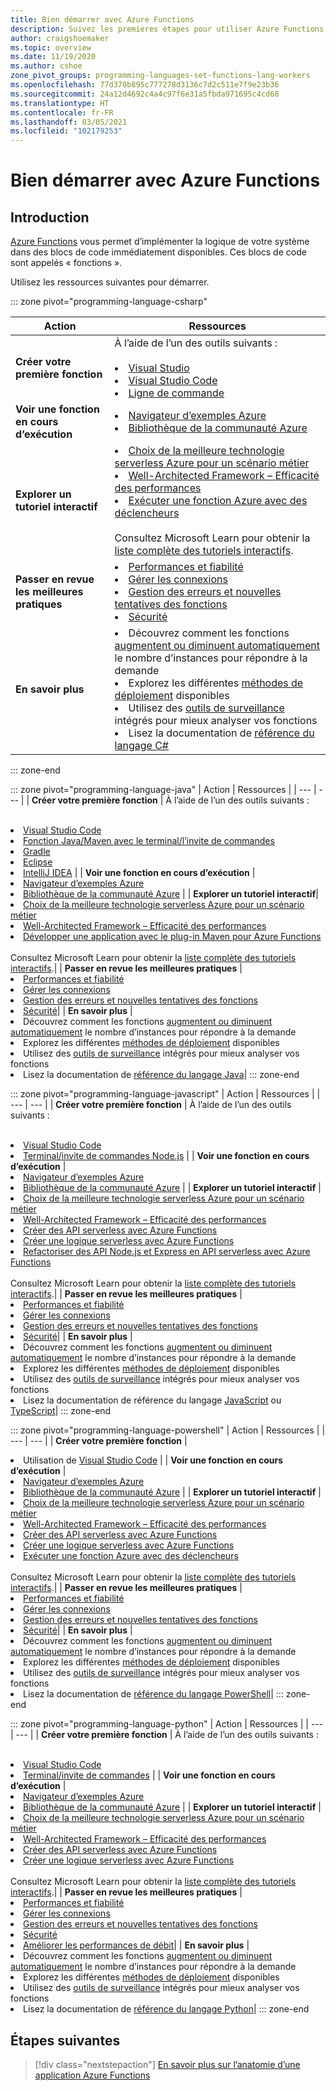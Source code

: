 ```yaml
---
title: Bien démarrer avec Azure Functions
description: Suivez les premières étapes pour utiliser Azure Functions.
author: craigshoemaker
ms.topic: overview
ms.date: 11/19/2020
ms.author: cshoe
zone_pivot_groups: programming-languages-set-functions-lang-workers
ms.openlocfilehash: 77d370b895c777278d3136c7d2c511e7f9e23b36
ms.sourcegitcommit: 24a12d4692c4a4c97f6e31a5fbda971695c4cd68
ms.translationtype: HT
ms.contentlocale: fr-FR
ms.lasthandoff: 03/05/2021
ms.locfileid: "102179253"
---
```

# <a name="getting-started-with-azure-functions"></a>Bien démarrer avec Azure Functions

## <a name="introduction"></a>Introduction

[Azure Functions](./functions-overview.md) vous permet d’implémenter la logique de votre système dans des blocs de code immédiatement disponibles. Ces blocs de code sont appelés « fonctions ».

Utilisez les ressources suivantes pour démarrer.

::: zone pivot="programming-language-csharp"

| Action | Ressources |
| --- | --- |
| **Créer votre première fonction** | À l’aide de l’un des outils suivants :<br><br><li>[Visual Studio](./functions-create-your-first-function-visual-studio.md)<li>[Visual Studio Code](./create-first-function-vs-code-csharp.md)<li>[Ligne de commande](./create-first-function-cli-csharp.md) |
| **Voir une fonction en cours d’exécution** | <li>[Navigateur d’exemples Azure](/samples/browse/?expanded=azure&languages=csharp&products=azure-functions)<li>[Bibliothèque de la communauté Azure](https://www.serverlesslibrary.net/?technology=Functions%202.x&language=C%23) |
| **Explorer un tutoriel interactif**| <li>[Choix de la meilleure technologie serverless Azure pour un scénario métier](/learn/modules/serverless-fundamentals/)<li>[Well-Architected Framework – Efficacité des performances](/learn/modules/azure-well-architected-performance-efficiency/)<li>[Exécuter une fonction Azure avec des déclencheurs](/learn/modules/execute-azure-function-with-triggers/) <br><br>Consultez Microsoft Learn pour obtenir la [liste complète des tutoriels interactifs](/learn/browse/?expanded=azure&products=azure-functions).|
| **Passer en revue les meilleures pratiques** |<li>[Performances et fiabilité](./functions-best-practices.md)<li>[Gérer les connexions](./manage-connections.md)<li>[Gestion des erreurs et nouvelles tentatives des fonctions](./functions-bindings-error-pages.md?tabs=csharp)<li>[Sécurité](./security-concepts.md)|
| **En savoir plus** | <li>Découvrez comment les fonctions [augmentent ou diminuent automatiquement](./functions-scale.md) le nombre d’instances pour répondre à la demande<li>Explorez les différentes [méthodes de déploiement](./functions-deployment-technologies.md) disponibles<li>Utilisez des [outils de surveillance](./functions-monitoring.md) intégrés pour mieux analyser vos fonctions<li>Lisez la documentation de [référence du langage C#](./functions-dotnet-class-library.md)|

::: zone-end

::: zone pivot="programming-language-java"
| Action | Ressources |
| --- | --- |
| **Créer votre première fonction** | À l’aide de l’un des outils suivants :<br><br><li>[Visual Studio Code](./create-first-function-vs-code-java.md)<li>[Fonction Java/Maven avec le terminal/l’invite de commandes](./create-first-function-cli-java.md)<li>[Gradle](./functions-create-first-java-gradle.md)<li>[Eclipse](./functions-create-maven-eclipse.md)<li>[IntelliJ IDEA](./functions-create-maven-intellij.md) |
| **Voir une fonction en cours d’exécution** | <li>[Navigateur d’exemples Azure](/samples/browse/?expanded=azure&languages=java&products=azure-functions)<li>[Bibliothèque de la communauté Azure](https://www.serverlesslibrary.net/?technology=Functions%202.x&language=Java) |
| **Explorer un tutoriel interactif**| <li>[Choix de la meilleure technologie serverless Azure pour un scénario métier](/learn/modules/serverless-fundamentals/)<li>[Well-Architected Framework – Efficacité des performances](/learn/modules/azure-well-architected-performance-efficiency/)<li>[Développer une application avec le plug-in Maven pour Azure Functions](/learn/modules/develop-azure-functions-app-with-maven-plugin/) <br><br>Consultez Microsoft Learn pour obtenir la [liste complète des tutoriels interactifs](/learn/browse/?expanded=azure&products=azure-functions).|
| **Passer en revue les meilleures pratiques** |<li>[Performances et fiabilité](./functions-best-practices.md)<li>[Gérer les connexions](./manage-connections.md)<li>[Gestion des erreurs et nouvelles tentatives des fonctions](./functions-bindings-error-pages.md?tabs=java)<li>[Sécurité](./security-concepts.md)|
| **En savoir plus** | <li>Découvrez comment les fonctions [augmentent ou diminuent automatiquement](./functions-scale.md) le nombre d’instances pour répondre à la demande<li>Explorez les différentes [méthodes de déploiement](./functions-deployment-technologies.md) disponibles<li>Utilisez des [outils de surveillance](./functions-monitoring.md) intégrés pour mieux analyser vos fonctions<li>Lisez la documentation de [référence du langage Java](./functions-reference-java.md)|
::: zone-end

::: zone pivot="programming-language-javascript"
| Action | Ressources |
| --- | --- |
| **Créer votre première fonction** | À l’aide de l’un des outils suivants :<br><br><li>[Visual Studio Code](./create-first-function-vs-code-node.md)<li>[Terminal/invite de commandes Node.js](./create-first-function-cli-node.md) |
| **Voir une fonction en cours d’exécution** | <li>[Navigateur d’exemples Azure](/samples/browse/?expanded=azure&languages=javascript%2ctypescript&products=azure-functions)<li>[Bibliothèque de la communauté Azure](https://www.serverlesslibrary.net/?technology=Functions%202.x&language=JavaScript%2CTypeScript) |
| **Explorer un tutoriel interactif** | <li>[Choix de la meilleure technologie serverless Azure pour un scénario métier](/learn/modules/serverless-fundamentals/)<li>[Well-Architected Framework – Efficacité des performances](/learn/modules/azure-well-architected-performance-efficiency/)<li>[Créer des API serverless avec Azure Functions](/learn/modules/build-api-azure-functions/)<li>[Créer une logique serverless avec Azure Functions](/learn/modules/create-serverless-logic-with-azure-functions/)<li>[Refactoriser des API Node.js et Express en API serverless avec Azure Functions](/learn/modules/shift-nodejs-express-apis-serverless/) <br><br>Consultez Microsoft Learn pour obtenir la [liste complète des tutoriels interactifs](/learn/browse/?expanded=azure&products=azure-functions).|
| **Passer en revue les meilleures pratiques** |<li>[Performances et fiabilité](./functions-best-practices.md)<li>[Gérer les connexions](./manage-connections.md)<li>[Gestion des erreurs et nouvelles tentatives des fonctions](./functions-bindings-error-pages.md?tabs=javascript)<li>[Sécurité](./security-concepts.md)|
| **En savoir plus** | <li>Découvrez comment les fonctions [augmentent ou diminuent automatiquement](./functions-scale.md) le nombre d’instances pour répondre à la demande<li>Explorez les différentes [méthodes de déploiement](./functions-deployment-technologies.md) disponibles<li>Utilisez des [outils de surveillance](./functions-monitoring.md) intégrés pour mieux analyser vos fonctions<li>Lisez la documentation de référence du langage [JavaScript](./functions-reference-node.md) ou [TypeScript](./functions-reference-node.md#typescript)|
::: zone-end

::: zone pivot="programming-language-powershell"
| Action | Ressources |
| --- | --- |
| **Créer votre première fonction** | <li>Utilisation de [Visual Studio Code](./create-first-function-vs-code-powershell.md) |
| **Voir une fonction en cours d’exécution** | <li>[Navigateur d’exemples Azure](/samples/browse/?expanded=azure&languages=powershell&products=azure-functions)<li>[Bibliothèque de la communauté Azure](https://www.serverlesslibrary.net/?technology=Functions%202.x&language=PowerShell) |
| **Explorer un tutoriel interactif** | <li>[Choix de la meilleure technologie serverless Azure pour un scénario métier](/learn/modules/serverless-fundamentals/)<li>[Well-Architected Framework – Efficacité des performances](/learn/modules/azure-well-architected-performance-efficiency/)<li>[Créer des API serverless avec Azure Functions](/learn/modules/build-api-azure-functions/)<li>[Créer une logique serverless avec Azure Functions](/learn/modules/create-serverless-logic-with-azure-functions/)<li>[Exécuter une fonction Azure avec des déclencheurs](/learn/modules/execute-azure-function-with-triggers/) <br><br>Consultez Microsoft Learn pour obtenir la [liste complète des tutoriels interactifs](/learn/browse/?expanded=azure&products=azure-functions).|
| **Passer en revue les meilleures pratiques** |<li>[Performances et fiabilité](./functions-best-practices.md)<li>[Gérer les connexions](./manage-connections.md)<li>[Gestion des erreurs et nouvelles tentatives des fonctions](./functions-bindings-error-pages.md?tabs=powershell)<li>[Sécurité](./security-concepts.md)|
| **En savoir plus** | <li>Découvrez comment les fonctions [augmentent ou diminuent automatiquement](./functions-scale.md) le nombre d’instances pour répondre à la demande<li>Explorez les différentes [méthodes de déploiement](./functions-deployment-technologies.md) disponibles<li>Utilisez des [outils de surveillance](./functions-monitoring.md) intégrés pour mieux analyser vos fonctions<li>Lisez la documentation de [référence du langage PowerShell](./functions-reference-powershell.md)|
::: zone-end

::: zone pivot="programming-language-python"
| Action | Ressources |
| --- | --- |
| **Créer votre première fonction** | À l’aide de l’un des outils suivants :<br><br><li>[Visual Studio Code](./create-first-function-vs-code-csharp.md?pivots=programming-language-python)<li>[Terminal/invite de commandes](./create-first-function-cli-csharp.md?pivots=programming-language-python) |
| **Voir une fonction en cours d’exécution** | <li>[Navigateur d’exemples Azure](/samples/browse/?expanded=azure&languages=python&products=azure-functions)<li>[Bibliothèque de la communauté Azure](https://www.serverlesslibrary.net/?technology=Functions%202.x&language=Python) |
| **Explorer un tutoriel interactif** | <li>[Choix de la meilleure technologie serverless Azure pour un scénario métier](/learn/modules/serverless-fundamentals/)<li>[Well-Architected Framework – Efficacité des performances](/learn/modules/azure-well-architected-performance-efficiency/)<li>[Créer des API serverless avec Azure Functions](/learn/modules/build-api-azure-functions/)<li>[Créer une logique serverless avec Azure Functions](/learn/modules/create-serverless-logic-with-azure-functions/) <br><br>Consultez Microsoft Learn pour obtenir la [liste complète des tutoriels interactifs](/learn/browse/?expanded=azure&products=azure-functions).|
| **Passer en revue les meilleures pratiques** |<li>[Performances et fiabilité](./functions-best-practices.md)<li>[Gérer les connexions](./manage-connections.md)<li>[Gestion des erreurs et nouvelles tentatives des fonctions](./functions-bindings-error-pages.md?tabs=python)<li>[Sécurité](./security-concepts.md)<li>[Améliorer les performances de débit](./python-scale-performance-reference.md)|
| **En savoir plus** | <li>Découvrez comment les fonctions [augmentent ou diminuent automatiquement](./functions-scale.md) le nombre d’instances pour répondre à la demande<li>Explorez les différentes [méthodes de déploiement](./functions-deployment-technologies.md) disponibles<li>Utilisez des [outils de surveillance](./functions-monitoring.md) intégrés pour mieux analyser vos fonctions<li>Lisez la documentation de [référence du langage Python](./functions-reference-python.md)|
::: zone-end

## <a name="next-steps"></a>Étapes suivantes

> [!div class="nextstepaction"]
> [En savoir plus sur l’anatomie d’une application Azure Functions](./functions-reference.md)
